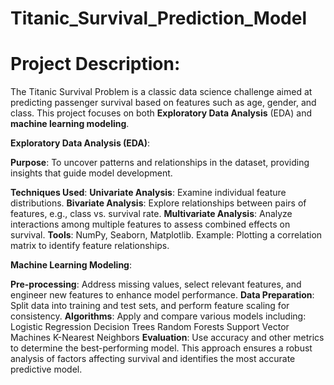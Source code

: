 # Titanic_Survival_Prediction_Model

# Project Description:
The Titanic Survival Problem is a classic data science challenge aimed at predicting passenger survival based on features such as age, gender, and class. This project focuses on both **Exploratory Data Analysis** (EDA) and **machine learning modeling**.

**Exploratory Data Analysis (EDA)**:

**Purpose**: To uncover patterns and relationships in the dataset, providing insights that guide model development.

**Techniques Used**:
**Univariate Analysis**: Examine individual feature distributions.
**Bivariate Analysis**: Explore relationships between pairs of features, e.g., class vs. survival rate.
**Multivariate Analysis**: Analyze interactions among multiple features to assess combined effects on survival.
**Tools**: NumPy, Seaborn, Matplotlib.
Example: Plotting a correlation matrix to identify feature relationships.

**Machine Learning Modeling**:

**Pre-processing**: Address missing values, select relevant features, and engineer new features to enhance model performance.
**Data Preparation**: Split data into training and test sets, and perform feature scaling for consistency.
**Algorithms**: Apply and compare various models including:
Logistic Regression
Decision Trees
Random Forests
Support Vector Machines
K-Nearest Neighbors
**Evaluation**: Use accuracy and other metrics to determine the best-performing model.
This approach ensures a robust analysis of factors affecting survival and identifies the most accurate predictive model.

